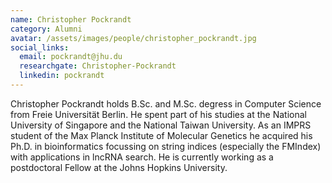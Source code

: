 ```yaml
---
name: Christopher Pockrandt
category: Alumni
avatar: /assets/images/people/christopher_pockrandt.jpg
social_links:
  email: pockrandt@jhu.du
  researchgate: Christopher-Pockrandt
  linkedin: pockrandt
---
```

Christopher Pockrandt holds B.Sc. and M.Sc. degress in Computer Science from Freie Universität Berlin. He spent part of
his studies at the National University of Singapore and the National Taiwan University. As an IMPRS student of the Max
Planck Institute of Molecular Genetics he acquired his Ph.D. in bioinformatics focussing on string indices
(especially the FMIndex) with applications in lncRNA search. He is currently working as a postdoctoral Fellow at the
Johns Hopkins University.
